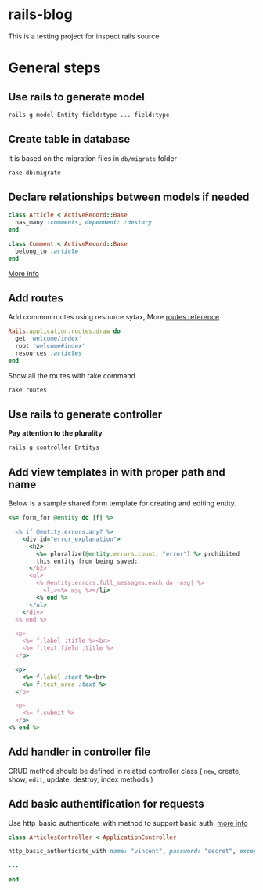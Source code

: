 # rails-blog
This is a testing project for inspect rails source

# General steps

## Use rails to generate model

```sh
rails g model Entity field:type ... field:type
```

## Create table in database

It is based on the migration files in `db/migrate` folder 

```sh
rake db:migrate
```

## Declare relationships between models if needed

```ruby
class Article < ActiveRecord::Base
  has_many :comments, dependent: :destory
end

class Comment < ActiveRecord::Base
  belong_to :article
end
```

[More info](http://guides.rubyonrails.org/association_basics.html)

## Add routes

Add common routes using resource sytax, More [routes reference](http://guides.rubyonrails.org/routing.html)

```ruby
Rails.application.routes.draw do
  get 'welcome/index'
  root 'welcome#index'
  resources :articles
end
```

Show all the routes with rake command

```sh
rake routes
```

## Use rails to generate controller

**Pay attention to the plurality**

```sh
rails g controller Entitys
```

## Add view templates in with proper path and name

Below is a sample shared form template for creating and editing entity.

```ruby
<%= form_for @entity do |f| %>

  <% if @entity.errors.any? %>
    <div id="error_explanation">
      <h2>
        <%= pluralize(@entity.errors.count, "error") %> prohibited
        this entity from being saved:
      </h2>
      <ul>
        <% @entity.errors.full_messages.each do |msg| %>
          <li><%= msg %></li>
        <% end %>
      </ul>
    </div>
  <% end %>

  <p>
    <%= f.label :title %><br>
    <%= f.text_field :title %>
  </p>

  <p>
    <%= f.label :text %><br>
    <%= f.text_area :text %>
  </p>

  <p>
    <%= f.submit %>
  </p>
<% end %>
```

## Add handler in controller file

CRUD method should be defined in related controller class ( `new`, create, show, `edit`, update, destroy, index methods )

## Add basic authentification for requests

Use http_basic_authenticate_with method to support basic auth, [more info](http://guides.rubyonrails.org/security.html)

```ruby
class ArticlesController < ApplicationController

http_basic_authenticate_with name: "vincent", password: "secret", except: [:index, :show]

...

end
```
